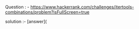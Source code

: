 Question : - https://www.hackerrank.com/challenges/itertools-combinations/problem?isFullScreen=true

solution :- [answer](
